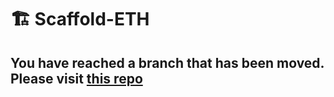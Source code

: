 # 🏗 Scaffold-ETH

## You have reached a branch that has been moved. Please visit [this repo](https://github.com/scaffold-eth/scaffold-eth-examples/tree/minimal_proxy)
